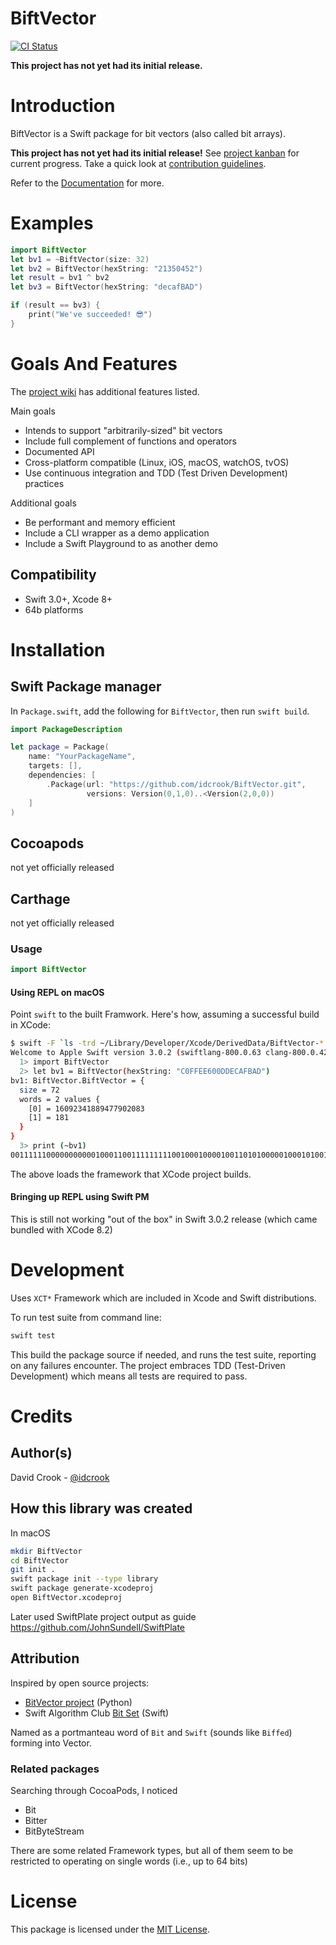 # BiftVector

[![CI Status](https://travis-ci.org/idcrook/BiftVector.svg?branch=master)](https://travis-ci.org/idcrook/BiftVector)
<!-- [![Version](https://img.shields.io/cocoapods/v/BiftVector.svg?style=flat)](http://cocoapods.org/pods/BiftVector) [![License](https://img.shields.io/cocoapods/l/BiftVector.svg?style=flat)](http://cocoapods.org/pods/BiftVector) [![Platform](https://img.shields.io/cocoapods/p/BiftVector.svg?style=flat)](http://cocoapods.org/pods/BiftVector) -->

**This project has not yet had its initial release.**

# Introduction

BiftVector is a Swift package for bit vectors (also called bit arrays).

**This project has not yet had its initial release!** See [project kanban](https://github.com/idcrook/BiftVector/projects/1) for current progress. Take a quick look at [contribution guidelines](https://github.com/idcrook/BiftVector/blob/master/.github/CONTRIBUTING.md).

Refer to the [Documentation](http://idcrook.github.io/BiftVector/) for more.




# Examples

```swift
import BiftVector
let bv1 = ~BiftVector(size: 32)
let bv2 = BiftVector(hexString: "21350452")
let result = bv1 ^ bv2
let bv3 = BiftVector(hexString: "decafBAD")

if (result == bv3) {
    print("We've succeeded! 😎")
}
```

# Goals And Features

The [project wiki](https://github.com/idcrook/BiftVector/wiki) has additional features listed.

Main goals

  - Intends to support "arbitrarily-sized" bit vectors
  - Include full complement of functions and operators
  - Documented API
  - Cross-platform compatible (Linux, iOS, macOS, watchOS, tvOS)
  - Use continuous integration and TDD (Test Driven Development) practices

Additional goals

  - Be performant and memory efficient
  - Include a CLI wrapper as a demo application
  - Include a Swift Playground to as another demo

## Compatibility

 - Swift 3.0+, Xcode 8+
 - 64b platforms

# Installation

## Swift Package manager

In `Package.swift`, add the following for `BiftVector`, then run `swift build`.


```swift
import PackageDescription

let package = Package(
    name: "YourPackageName",
    targets: [],
    dependencies: [
        .Package(url: "https://github.com/idcrook/BiftVector.git",
                 versions: Version(0,1,0)..<Version(2,0,0))
    ]
)
```

## Cocoapods

not yet officially released

## Carthage

not yet officially released

### Usage

```swift
import BiftVector
```


#### Using REPL on macOS

Point `swift` to the built Framwork. Here's how, assuming a successful build in XCode:

``` bash
$ swift -F `ls -trd ~/Library/Developer/Xcode/DerivedData/BiftVector-* | tail -1`/Build/Products/Debug
Welcome to Apple Swift version 3.0.2 (swiftlang-800.0.63 clang-800.0.42.1). Type :help for assistance.
  1> import BiftVector
  2> let bv1 = BiftVector(hexString: "C0FFEE600DDECAFBAD")
bv1: BiftVector.BiftVector = {
  size = 72
  words = 2 values {
    [0] = 16092341889477902083
    [1] = 181
  }
}
  3> print (~bv1)
001111110000000000010001100111111111001000100001001101010000010001010010
```

The above loads the framework that XCode project builds.

#### Bringing up REPL using Swift PM

This is still not working "out of the box" in Swift 3.0.2 release (which came bundled with XCode 8.2)

<!-- Uncomment when this works on macOS and Linux -->
<!-- ``` bash -->
<!-- $ cd /path/to/checkout -->
<!-- $ swift build -->
<!-- $ swift -I.build/debug -L.build/debug -lBiftVector -->
<!-- Welcome to Apple Swift version 3.0.2 (swiftlang-800.0.63 clang-800.0.42.1). Type :help for assistance. -->
<!--   1> import BiftVector -->
<!-- ``` -->
<!-- -->

# Development

Uses `XCT*` Framework which are included in Xcode and Swift distributions.

To run test suite from command line:

```bash
swift test
```

This build the package source if needed, and runs the test suite, reporting on any failures encounter.  The project embraces TDD (Test-Driven Development) which means all tests are required to pass.



# Credits

## Author(s)

David Crook - [@idcrook](https://github.com/idcrook)

## How this library was created

In macOS

```bash
mkdir BiftVector
cd BiftVector
git init .
swift package init --type library
swift package generate-xcodeproj
open BiftVector.xcodeproj
```
Later used SwiftPlate project output as guide https://github.com/JohnSundell/SwiftPlate


## Attribution

Inspired by open source projects:

 - [BitVector project](https://pypi.python.org/pypi/BitVector) (Python)
 - Swift Algorithm Club [Bit Set](https://github.com/raywenderlich/swift-algorithm-club/tree/master/Bit%20Set) (Swift)

Named as a portmanteau word of `Bit` and `Swift` (sounds like `Biffed`) forming into Vector.

### Related packages

Searching through CocoaPods, I noticed

 - Bit
 - Bitter
 - BitByteStream

There are some related Framework types, but all of them seem to be restricted to operating on single words (i.e., up to 64 bits)

# License

This package is licensed under the [MIT License](LICENSE).
